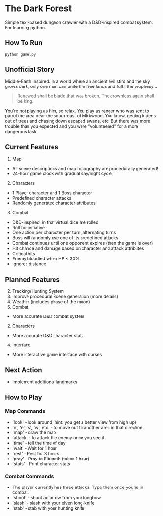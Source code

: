 # The Dark Forest
Simple text-based dungeon crawler with a D&D-inspired combat system. For learning python.

## How To Run
```bash
python game.py
```

## Unofficial Story
Middle-Earth inspired.
In a world where an ancient evil stirs and the sky grows dark, only one man
can unite the free lands and fulfil the prophesy... 
> Renewed shall be blade that was broken,
> The crownless again shall be king.

You're not playing as him, so relax. You play as ranger who was sent to
patrol the area near the south-east of Mirkwood. You know, getting kittens out
of trees and chasing down escaped swans, etc. But there was more trouble than
you expected and you were "volunteered" for a more dangerous task.

## Current Features
1. Map
  * All scene descriptions and map topography are procedurally generated!
  * 24-hour game clock with gradual day/night cycle
2. Characters
  * 1 Player character and 1 Boss character
  * Predefined character attacks
  * Randomly generated character attributes
3. Combat
  * D&D-inspired, in that virtual dice are rolled
  * Roll for initiative
  * One action per character per turn, alternating turns
  * Boss will randomly use one of its predefined attacks
  * Combat continues until one opponent expires (then the game is over)
  * Hit chance and damage based on character and attack attributes
  * Critical hits
  * Enemy bloodied when HP < 30% 
  * Ignores distance

## Planned Features
2. Tracking/Hunting System
1. Improve procedural Scene generation (more details)
4. Weather (includes phase of the moon)
3. Combat
  * More accurate D&D combat system
2. Characters
  * More accurate D&D character stats
4. Interface
  * More interactive game interface with curses

## Next Action
* Implement additional landmarks

## How to Play
### Map Commands
  * 'look' - look around (hint: you get a better view from high up)
  * 'n', 'e', 's', 'w', etc. - to move out to another area in that direction
  * 'map' - draw the map
  * 'attack' - to attack the enemy once you see it
  * 'time' - tell the time of day
  * 'wait' - Wait for 1 hour
  * 'rest' - Rest for 3 hours
  * 'pray' - Pray to Elbereth (takes 1 hour)
  * 'stats' - Print character stats

### Combat Commands
  * The player currently has three attacks. Type them once you're in combat.
  * 'shoot' - shoot an arrow from your longbow
  * 'slash' - slash with your elven long-knife
  * 'stab' - stab with your hunting knife
